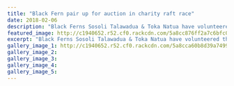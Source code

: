 ```yaml
---
title: "Black Fern pair up for auction in charity raft race"
date: 2018-02-06
description: "Black Ferns Sosoli Talawadua & Toka Natua have volunteered their services at this years Raft Race..."
featured_image: http://c1940652.r52.cf0.rackcdn.com/5a8cc876ff2a7c6bfc000086/Sosoli-black-fern-coming-to-raft-race-6-feb-chron.jpg
excerpt: "Black Ferns Sosoli Talawadua & Toka Natua have volunteered their services to help a team make the finish line in style at this years Raft Race."
gallery_image_1: http://c1940652.r52.cf0.rackcdn.com/5a8cca60b8d39a749900008c/Sosoli-world-champ-August-2017head-shot-only.jpg
gallery_image_2: 
gallery_image_3: 
gallery_image_4: 
gallery_image_5: 
---
```

